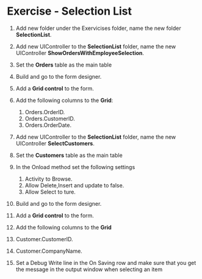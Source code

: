 ﻿# Exercise - Selection List

1. Add new folder under the Exervicises folder, name the new folder **SelectionList**.
2. Add new UIController to the **SelectionList** folder, name the new UIController **ShowOrdersWithEmployeeSelection**. 
3. Set the **Orders** table as the main table 
4. Build and go to the form designer.
5. Add a **Grid control** to the form.
6. Add the following columns to the **Grid**:  
   1. Orders.OrderID.  
   2. Orders.CustomerID.
   3. Orders.OrderDate.
9. Add new UIController to the **SelectionList** folder, name the new UIController **SelectCustomers**. 
10. Set the **Customers** table as the main table
11. In the Onload method set the following settings
	1. Activity to Browse.
	2. Allow Delete,Insert and update to false.
	3. Allow Select to ture.

11. Build and go to the form designer.
12. Add a **Grid control** to the form.
13. Add the following columns to the **Grid**
   1. Customer.CustomerID.  
   2. Customer.CompanyName.
14. Set a Debug Write line in the On Saving row and make sure that you get the message in the output window when selecting an item

